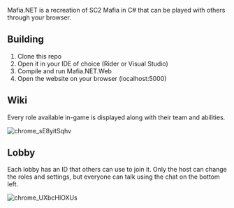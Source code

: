 Mafia.NET is a recreation of SC2 Mafia in C# that can be played with others through your browser.

## Building
1. Clone this repo
2. Open it in your IDE of choice (Rider or Visual Studio)
3. Compile and run Mafia.NET.Web
4. Open the website on your browser (localhost:5000)

## Wiki
Every role available in-game is displayed along with their team and abilities.

![chrome_sE8yitSqhv](https://user-images.githubusercontent.com/10968691/129800658-7f2b46e1-3e20-4794-8b28-43385bcd0ea8.png)

## Lobby
Each lobby has an ID that others can use to join it. Only the host can change the roles and settings, but everyone can talk using the chat on the bottom left.

![chrome_UXbcHIOXUs](https://user-images.githubusercontent.com/10968691/129800643-065684cf-d767-4b80-b4ac-748b780f4382.png)
